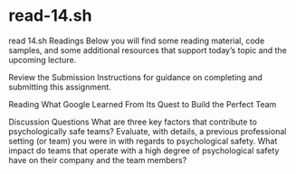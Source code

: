 # read-14.sh
read 14.sh
Readings
Below you will find some reading material, code samples, and some additional resources that support today’s topic and the upcoming lecture.

Review the Submission Instructions for guidance on completing and submitting this assignment.

Reading
What Google Learned From Its Quest to Build the Perfect Team

Discussion Questions
What are three key factors that contribute to psychologically safe teams?
Evaluate, with details, a previous professional setting (or team) you were in with regards to psychological safety.
What impact do teams that operate with a high degree of psychological safety have on their company and the team members?
